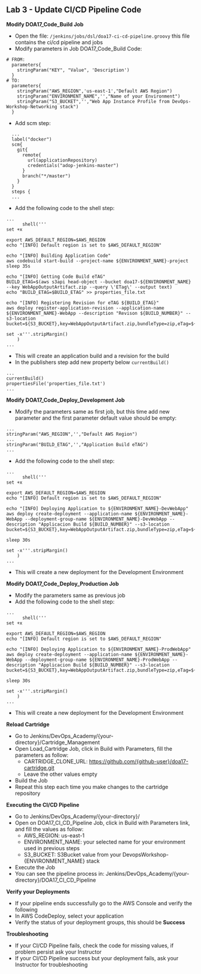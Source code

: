 ## Lab 3 - Update CI/CD Pipeline Code

**Modify DOA17_Code_Build Job**

- Open the file: `/jenkins/jobs/dsl/doa17-ci-cd-pipeline.groovy` this file contains the ci/cd pipeline and jobs
- Modify parameters in Job DOA17_Code_Build Code:
```
# FROM:
  parameters{
    stringParam("KEY", "Value", 'Description')
  }
# TO:
  parameters{
    stringParam("AWS_REGION",'us-east-1',"Default AWS Region")
    stringParam("ENVIRONMENT_NAME",'',"Name of your Environment")
    stringParam("S3_BUCKET",'',"Web App Instance Profile from DevOps-Workshop-Networking stack")
  }
```
- Add scm step:
```
  ...
  label("docker")
  scm{
    git{
      remote{
        url(applicationRepository)
        credentials("adop-jenkins-master")
      }
      branch("*/master")
    }
  }
  steps {
  ...
```
- Add the following code to the shell step:
```
...
      shell('''
set +x

export AWS_DEFAULT_REGION=$AWS_REGION
echo "[INFO] Default region is set to $AWS_DEFAULT_REGION"

echo "[INFO] Building Application Code"
aws codebuild start-build --project-name ${ENVIRONMENT_NAME}-project
sleep 35s

echo "[INFO] Getting Code Build eTAG"
BUILD_ETAG=$(aws s3api head-object --bucket doa17-${ENVIRONMENT_NAME} --key WebAppOutputArtifact.zip --query \'ETag\' --output text)
echo "BUILD_ETAG=$BUILD_ETAG" >> properties_file.txt

echo "[INFO] Registering Revision for eTAG ${BUILD_ETAG}"
aws deploy register-application-revision --application-name ${ENVIRONMENT_NAME}-WebApp --description "Revison ${BUILD_NUMBER}" --s3-location bucket=${S3_BUCKET},key=WebAppOutputArtifact.zip,bundleType=zip,eTag=${BUILD_ETAG}

set -x'''.stripMargin()
    )
...
```
- This will create an application build and a revision for the build
- In the publishers step add new property below `currentBuild()`
```
...
currentBuild()
propertiesFile('properties_file.txt')
...
```

**Modify DOA17_Code_Deploy_Development Job**

- Modify the parameters same as first job, but this time add new parameter and the first parameter default value should be empty:
```
...
stringParam("AWS_REGION",'',"Default AWS Region")
...
stringParam("BUILD_ETAG",'',"Application Build eTAG")
...
```
- Add the following code to the shell step:
```
...
      shell('''
set +x

export AWS_DEFAULT_REGION=$AWS_REGION
echo "[INFO] Default region is set to $AWS_DEFAULT_REGION"

echo "[INFO] Deploying Application to ${ENVIRONMENT_NAME}-DevWebApp"
aws deploy create-deployment --application-name ${ENVIRONMENT_NAME}-WebApp --deployment-group-name ${ENVIRONMENT_NAME}-DevWebApp --description "Applicacion Build ${BUILD_NUMBER}" --s3-location bucket=${S3_BUCKET},key=WebAppOutputArtifact.zip,bundleType=zip,eTag=${BUILD_ETAG}

sleep 30s

set -x'''.stripMargin()
    )
...
```
- This will create a new deployment for the Development Environment

**Modify DOA17_Code_Deploy_Production Job**

- Modify the parameters same as previous job
- Add the following code to the shell step:
```
...
      shell('''
set +x

export AWS_DEFAULT_REGION=$AWS_REGION
echo "[INFO] Default region is set to $AWS_DEFAULT_REGION"

echo "[INFO] Deploying Application to ${ENVIRONMENT_NAME}-ProdWebApp"
aws deploy create-deployment --application-name ${ENVIRONMENT_NAME}-WebApp --deployment-group-name ${ENVIRONMENT_NAME}-ProdWebApp --description "Applicacion Build ${BUILD_NUMBER}" --s3-location bucket=${S3_BUCKET},key=WebAppOutputArtifact.zip,bundleType=zip,eTag=${BUILD_ETAG}

sleep 30s

set -x'''.stripMargin()
    )
...
```
- This will create a new deployment for the Development Environment

**Reload Cartridge**
- Go to Jenkins/DevOps_Academy/{your-directory}/Cartridge_Management
- Open Load_Cartridge Job, click in Build with Parameters, fill the parameters as follow:
  - CARTRIDGE_CLONE_URL: https://github.com/{github-user}/doa17-cartridge.git
  - Leave the other values empty
- Build the Job
- Repeat this step each time you make changes to the cartridge repository

**Executing the CI/CD Pipeline**
- Go to Jenkins/DevOps_Academy/{your-directory}/
- Open on DOA17_CI_CD_Pipeline Job, click in Build with Parameters link, and fill the values as follow:
  - AWS_REGION: us-east-1
  - ENVIRONMENT_NAME: your selected name for your environment used in previous steps
  - S3_BUCKET: S3Bucket value from your DevopsWorkshop-{ENVIRONMENT_NAME} stack
- Execute the Job
- You can see the pipeline process in: Jenkins/DevOps_Academy/{your-directory}/DOA17_CI_CD_Pipeline

**Verify your Deployments**
- If your pipeline ends successfully go to the AWS Console and verify the following
- In AWS CodeDeploy, select your application
- Verify the status of your deployment groups, this should be **Success**

**Troubleshooting**
- If your CI/CD Pipeline fails, check the code for missing values, if problem persist ask your Instructor
- If your CI/CD Pipeline success but your deployment fails, ask your Instructor for troubleshooting
